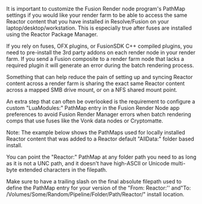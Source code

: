 It is important to customize the Fusion Render node program's PathMap settings if you would like your render farm to be able to access the same Reactor content that you have installed in Resolve/Fusion on your laptop/desktop/workstation. This is especially true after fuses are installed using the Reactor Package Manager.

If you rely on fuses, OFX plugins, or FusionSDK C++ compiled plugins, you need to pre-install the 3rd party addons on each render node in your render farm. If you send a Fusion composite to a render farm node that lacks a required plugin it will generate an error during the batch rendering process.

Something that can help reduce the pain of setting up and syncing Reactor content across a render farm is sharing the exact same Reactor content across a mapped SMB drive mount, or on a NFS shared mount point.

An extra step that can often be overlooked is the requirement to configure a custom "LuaModules:" PathMap entry in the Fusion Render Node app preferences to avoid Fusion Render Manager errors when batch rendering comps that use fuses like the Vonk data nodes or Cryptomatte.

Note: The example below shows the PathMaps used for locally installed Reactor content that was added to a Reactor default "AllData:" folder based install.

You can point the "Reactor:" PathMap at any folder path you need to as long as it is not a UNC path, and it doesn't have high-ASCII or Unicode multi-byte extended characters in the filepath.

Make sure to have a trailing slash on the final absolute filepath used to define the PathMap entry for your version of the "From: Reactor:'' and"To: /Volumes/Some/Random/Pipeline/Folder/Path/Reactor/" install location.